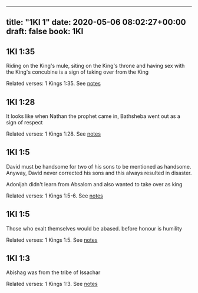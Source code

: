 
---
title: "1KI 1"
date: 2020-05-06 08:02:27+00:00
draft: false
book: 1KI
---

## 1KI 1:35

Riding on the King's mule, siting on the King's throne and having sex with the King's concubine is a sign of taking over from the King

Related verses: 1 Kings 1:35. See [notes](https://my.bible.com/notes/3423992404276667258)


## 1KI 1:28

It looks like when Nathan the prophet came in, Bathsheba went out as a sign of respect

Related verses: 1 Kings 1:28. See [notes](https://my.bible.com/notes/3423357572601340216)


## 1KI 1:5

David must be handsome for two of his sons to be mentioned as handsome. Anyway, David never corrected his sons and this always resulted in disaster.

Adonijah didn't learn from Absalom and also wanted to take over as king

Related verses: 1 Kings 1:5-6. See [notes](https://my.bible.com/notes/3423354659002900762)


## 1KI 1:5

Those who exalt themselves would be abased. before honour is humility

Related verses: 1 Kings 1:5. See [notes](https://my.bible.com/notes/3423352188046139663)


## 1KI 1:3

Abishag was from the tribe of Issachar

Related verses: 1 Kings 1:3. See [notes](https://my.bible.com/notes/3423351345108476167)

